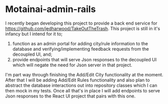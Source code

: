 # Motainai-admin-rails
I recently began developing this project to provide a back end service for https://github.com/jedharwood/TakeOutTheTrash. This project is still in it's infancy but I intend for it to; 
1) function as an admin portal for adding city/rule information to the database and verifying/implementing feedback requests from the decoupled UI, and; 
2) provide endpoints that will serve Json responses to the decoupled UI which will negate the need for Json server in that project. 

I'm part way through finishing the Add/Edit City functionality at the moment. After that I will be adding Add/Edit Rules functionality and also plan to abstract the database interactions out into repository classes which I can then mock in my tests. Once all that's in place I will add endpoints to serve Json responses to the React UI project that pairs with this one. 


